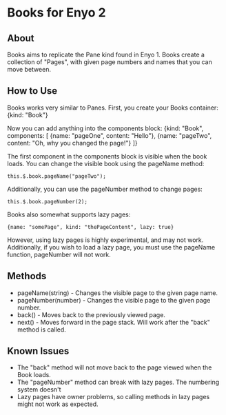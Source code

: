 Books for Enyo 2
================

About
-----

Books aims to replicate the Pane kind found in Enyo 1. Books create a collection of "Pages", with given page numbers and names that you can move between.

How to Use
----------

Books works very similar to Panes. First, you create your Books container:
	{kind: "Book"}

Now you can add anything into the components block:
	{kind: "Book", components: [
	    {name: "pageOne", content: "Hello"},
	    {name: "pageTwo", content: "Oh, why you changed the page!"}
	]}
	
The first component in the components block is visible when the book loads. You can change the visible book using the pageName method: 

	this.$.book.pageName("pageTwo");

Additionally, you can use the pageNumber method to change pages:
	
	this.$.book.pageNumber(2);

Books also somewhat supports lazy pages:

	{name: "somePage", kind: "thePageContent", lazy: true}

However, using lazy pages is highly experimental, and may not work. Additionally, if you wish to load a lazy page, you must use the pageName function, pageNumber will not work.


Methods
-------
	
- pageName(string) - Changes the visible page to the given page name.
- pageNumber(number) - Changes the visible page to the given page number. 
- back() - Moves back to the previously viewed page.
- next() - Moves forward in the page stack. Will work after the "back" method is called.

Known Issues
------------

- The "back" method will not move back to the page viewed when the Book loads.
- The "pageNumber" method can break with lazy pages. The numbering system doesn't
- Lazy pages have owner problems, so calling methods in lazy pages might not work as expected.
